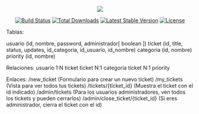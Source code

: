 <p align="center"><img src="https://laravel.com/assets/img/components/logo-laravel.svg"></p>

<p align="center">
<a href="https://travis-ci.org/laravel/framework"><img src="https://travis-ci.org/laravel/framework.svg" alt="Build Status"></a>
<a href="https://packagist.org/packages/laravel/framework"><img src="https://poser.pugx.org/laravel/framework/d/total.svg" alt="Total Downloads"></a>
<a href="https://packagist.org/packages/laravel/framework"><img src="https://poser.pugx.org/laravel/framework/v/stable.svg" alt="Latest Stable Version"></a>
<a href="https://packagist.org/packages/laravel/framework"><img src="https://poser.pugx.org/laravel/framework/license.svg" alt="License"></a>
</p>

Tablas:

usuario (id, nombre, password, administrador[ boolean ])
ticket (id, title, status, updates, id_categoria, id_usuario, id_nombre)
categoria (id, nombre)
priority (id, nombre)

Relaciones: 
usuario 1:N ticket
ticket N:1 categoria
ticket N:1 priority

Enlaces: 
/new_ticket (Formulario para crear un nuevo ticket)
/my_tickets (Vista para ver todos tus tickets)
/tickets/{ticket_id} (Muestra el ticket con el id indicado)
/admin/tickets (Para los usuarios administradores, ven todos los tickets y pueden cerrarlos)
/admin/close_ticket/{ticket_id} (Si eres administrador, cierra el ticket con el id)
